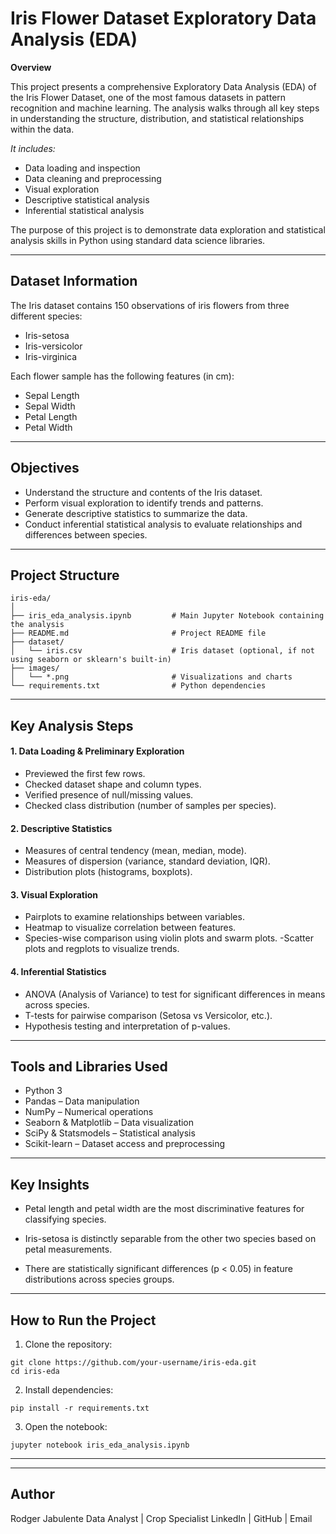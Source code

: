 # Iris Flower Dataset Exploratory Data Analysis (EDA)

**Overview**

This project presents a comprehensive Exploratory Data Analysis (EDA) of the Iris Flower Dataset, one of the most famous datasets in pattern recognition and machine learning. The analysis walks through all key steps in understanding the structure, distribution, and statistical relationships within the data.

*It includes:*

- Data loading and inspection
- Data cleaning and preprocessing 
- Visual exploration
- Descriptive statistical analysis
- Inferential statistical analysis

The purpose of this project is to demonstrate data exploration and statistical analysis skills in Python using standard data science libraries.

---

## Dataset Information

The Iris dataset contains 150 observations of iris flowers from three different species:

- Iris-setosa
- Iris-versicolor
- Iris-virginica


Each flower sample has the following features (in cm):

- Sepal Length
- Sepal Width
- Petal Length
- Petal Width

---

## Objectives

- Understand the structure and contents of the Iris dataset.
- Perform visual exploration to identify trends and patterns.
- Generate descriptive statistics to summarize the data.
- Conduct inferential statistical analysis to evaluate relationships and differences between species.

---

## Project Structure
```
iris-eda/
│
├── iris_eda_analysis.ipynb         # Main Jupyter Notebook containing the analysis
├── README.md                       # Project README file
├── dataset/
│   └── iris.csv                    # Iris dataset (optional, if not using seaborn or sklearn's built-in)
├── images/
│   └── *.png                       # Visualizations and charts
└── requirements.txt                # Python dependencies
```
---

## Key Analysis Steps

#### 1. Data Loading & Preliminary Exploration

- Previewed the first few rows.
- Checked dataset shape and column types.
- Verified presence of null/missing values.
- Checked class distribution (number of samples per species).


#### 2. Descriptive Statistics

- Measures of central tendency (mean, median, mode).
- Measures of dispersion (variance, standard deviation, IQR).
- Distribution plots (histograms, boxplots).


#### 3. Visual Exploration

- Pairplots to examine relationships between variables.
- Heatmap to visualize correlation between features.
- Species-wise comparison using violin plots and swarm plots.
-Scatter plots and regplots to visualize trends.


#### 4. Inferential Statistics

- ANOVA (Analysis of Variance) to test for significant differences in means across species.
- T-tests for pairwise comparison (Setosa vs Versicolor, etc.).
- Hypothesis testing and interpretation of p-values.

---

## Tools and Libraries Used

- Python 3
- Pandas – Data manipulation
- NumPy – Numerical operations
- Seaborn & Matplotlib – Data visualization
- SciPy & Statsmodels – Statistical analysis
- Scikit-learn – Dataset access and preprocessing


---

## Key Insights

- Petal length and petal width are the most discriminative features for classifying species.

- Iris-setosa is distinctly separable from the other two species based on petal measurements.

- There are statistically significant differences (p < 0.05) in feature distributions across species groups.


---

## How to Run the Project

1. Clone the repository:

```
git clone https://github.com/your-username/iris-eda.git
cd iris-eda
```

2. Install dependencies:

```
pip install -r requirements.txt
```

3. Open the notebook:

```
jupyter notebook iris_eda_analysis.ipynb
```

---

---

## Author

Rodger Jabulente 
Data Analyst | Crop Specialist
LinkedIn | GitHub | Email

